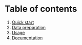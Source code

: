 # Table of contents

1. [Quick start](1-quick-start.md)
2. [Data preparation](2-data-preparation.md)
3. [Usage](3-usage.md)
4. [Documentation](4-documentation.html)

